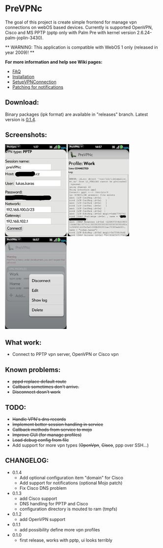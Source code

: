 # PreVPNc

The goal of this project is create simple frontend for manage vpn connections on webOS based devices. Currently is supported OpenVPN, Cisco and MS PPTP (pptp only with Palm Pre with kernel version 2.6.24-palm-joplin-3430).

** WARNING: This application is compatible with WebOS 1 only (released in year 2009)! **


**For more information and help see Wiki pages:**
  * [FAQ](https://github.com/Karry/PreVPNc/blob/wiki/FAQ.md)
  * [Installation](https://github.com/Karry/PreVPNc/blob/wiki/Installation.md)
  * [SetupVPNConnection](https://github.com/Karry/PreVPNc/blob/wiki/SetupVPNConnection.md)
  * [Patching for notifications](https://github.com/Karry/PreVPNc/blob/wiki/PatchingForNotifications.md)

## Download:

Binary packages (ipk format) are available in "releases" branch. Latest version is [0.1.4](https://github.com/Karry/PreVPNc/raw/releases/cz.karry.vpnc_0.1.4_all.ipk).

## Screenshots:

<a href='https://raw.githubusercontent.com/Karry/PreVPNc/wiki/screenshots/0.1.0/main.png'><img src='https://raw.githubusercontent.com/Karry/PreVPNc/wiki/screenshots/0.1.0/main.png'  width='200' /></a>
<a href='https://raw.githubusercontent.com/Karry/PreVPNc/wiki/screenshots/0.1.1/log.png'><img src='https://raw.githubusercontent.com/Karry/PreVPNc/wiki/screenshots/0.1.1/log.png'  width='200' /></a>
<a href='https://raw.githubusercontent.com/Karry/PreVPNc/wiki/screenshots/0.1.1/menu.png'><img src='https://raw.githubusercontent.com/Karry/PreVPNc/wiki/screenshots/0.1.1/menu.png' width='200' /></a>


## What work:
  * Connect to PPTP vpn server, OpenVPN or Cisco vpn

## Known problems:
  * ~~pppd replace default route~~
  * ~~Callback sometimes don't arrive.~~
  * ~~Disconnect dosn't work~~

## TODO:
  * ~~Handle VPN's dns records~~
  * ~~Implement better session handling in service~~
  * ~~Callback methods from service to mojo~~
  * ~~Improve GUI (for manage profiles)~~
  * ~~Load debug config from file~~
  * Add support for more vpn types (~~OpenVpn~~, ~~Cisco~~, ppp over SSH...)

## CHANGELOG:

  * 0.1.4
    * Add optional configuration item "domain" for Cisco
    * Add support for notifications (optional Mojo patch)
    * Fix Cisco DNS problem
  * 0.1.3
    * add Cisco support
    * DNS handling for PPTP and Cisco
    * configuration directory is mouted to ram (tmpfs)
  * 0.1.2 
    * add OpenVPN support
  * 0.1.1 
    * add possibility define more vpn profiles
  * 0.1.0 
    * first release, works with pptp, ui looks terribly
